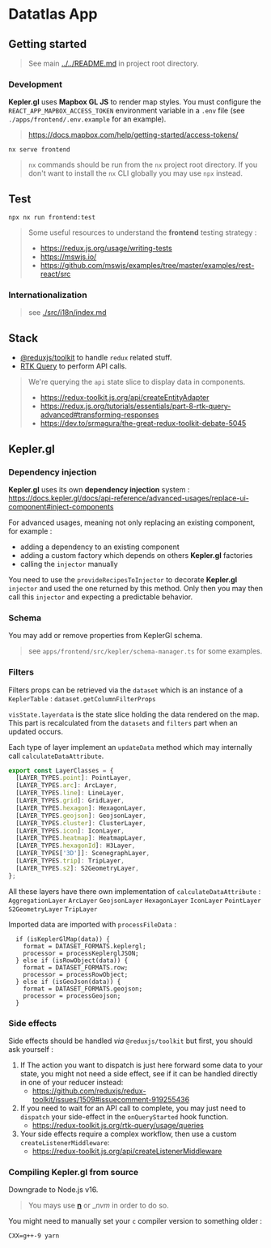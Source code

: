 # Datatlas App

## Getting started

> See main [../../README.md](../../README.md) in project root directory.

### Development

**Kepler.gl** uses **Mapbox GL JS** to render map styles.
You must configure the `REACT_APP_MAPBOX_ACCESS_TOKEN` environment variable in a `.env` file (see `./apps/frontend/.env.example` for an example).

> https://docs.mapbox.com/help/getting-started/access-tokens/

```
nx serve frontend
```

> `nx` commands should be run from the `nx` project root directory.
> If you don't want to install the `nx` CLI globally you may use `npx` instead.

## Test

```shell
npx nx run frontend:test
```

> Some useful resources to understand the **frontend** testing strategy :
>
> - https://redux.js.org/usage/writing-tests
> - https://mswjs.io/
> - https://github.com/mswjs/examples/tree/master/examples/rest-react/src

### Internationalization

> see [./src/i18n/index.md](./src/i18n/index.md)

## Stack

- [@reduxjs/toolkit](https://redux-toolkit.js.org/) to handle `redux` related stuff.
- [RTK Query](https://redux.js.org/tutorials/essentials/part-7-rtk-query-basics) to perform API calls.

> We're querying the `api` state slice to display data in components.
>
> - https://redux-toolkit.js.org/api/createEntityAdapter
> - https://redux.js.org/tutorials/essentials/part-8-rtk-query-advanced#transforming-responses
> - https://dev.to/srmagura/the-great-redux-toolkit-debate-5045

## Kepler.gl

### Dependency injection

**Kepler.gl** uses its own **dependency injection** system :
https://docs.kepler.gl/docs/api-reference/advanced-usages/replace-ui-component#inject-components

For advanced usages, meaning not only replacing an existing component, for example :

- adding a dependency to an existing component
- adding a custom factory which depends on others **Kepler.gl** factories
- calling the `injector` manually

You need to use the `provideRecipesToInjector` to decorate **Kepler.gl** `injector` and used the one returned by this method.
Only then you may then call this `injector` and expecting a predictable behavior.

### Schema

You may add or remove properties from KeplerGl schema.

> see `apps/frontend/src/kepler/schema-manager.ts` for some examples.

### Filters

Filters props can be retrieved via the `dataset` which is an instance of a `KeplerTable` : `dataset.getColumnFilterProps`

`visState.layerdata` is the state slice holding the data rendered on the map.
This part is recalculated from the `datasets` and `filters` part when an updated occurs.

Each type of layer implement an `updateData` method which may internally call `calculateDataAttribute`.

```javascript
export const LayerClasses = {
  [LAYER_TYPES.point]: PointLayer,
  [LAYER_TYPES.arc]: ArcLayer,
  [LAYER_TYPES.line]: LineLayer,
  [LAYER_TYPES.grid]: GridLayer,
  [LAYER_TYPES.hexagon]: HexagonLayer,
  [LAYER_TYPES.geojson]: GeojsonLayer,
  [LAYER_TYPES.cluster]: ClusterLayer,
  [LAYER_TYPES.icon]: IconLayer,
  [LAYER_TYPES.heatmap]: HeatmapLayer,
  [LAYER_TYPES.hexagonId]: H3Layer,
  [LAYER_TYPES['3D']]: ScenegraphLayer,
  [LAYER_TYPES.trip]: TripLayer,
  [LAYER_TYPES.s2]: S2GeometryLayer,
};
```

All these layers have there own implementation of `calculateDataAttribute` :
`AggregationLayer`
`ArcLayer`
`GeojsonLayer`
`HexagonLayer`
`IconLayer`
`PointLayer`
`S2GeometryLayer`
`TripLayer`

Imported data are imported with `processFileData` :

```
  if (isKeplerGlMap(data)) {
    format = DATASET_FORMATS.keplergl;
    processor = processKeplerglJSON;
  } else if (isRowObject(data)) {
    format = DATASET_FORMATS.row;
    processor = processRowObject;
  } else if (isGeoJson(data)) {
    format = DATASET_FORMATS.geojson;
    processor = processGeojson;
  }
```

### Side effects

Side effects should be handled _via_ `@reduxjs/toolkit` but first, you should ask yourself :

1. If The action you want to dispatch is just here forward some data to your state, you might not need a side effect, see if it can be handled directly in one of your reducer instead:
   - https://github.com/reduxjs/redux-toolkit/issues/1509#issuecomment-919255436
2. If you need to wait for an API call to complete, you may just need to `dispatch` your side-effect in the `onQueryStarted` hook function.
   - https://redux-toolkit.js.org/rtk-query/usage/queries
3. Your side effects require a complex workflow, then use a custom `createListenerMiddleware`:
   - https://redux-toolkit.js.org/api/createListenerMiddleware

### Compiling **Kepler.gl** from source

Downgrade to Node.js v16.

> You mays use [**n**](https://github.com/tj/n) or \__nvm_ in order to do so.

You might need to manually set your `c` compiler version to something older :

```
CXX=g++-9 yarn
```
